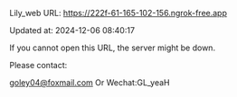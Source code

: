Lily_web URL: https://222f-61-165-102-156.ngrok-free.app

Updated at: 2024-12-06 08:40:17

If you cannot open this URL, the server might be down.

Please contact: 

goley04@foxmail.com Or Wechat:GL_yeaH